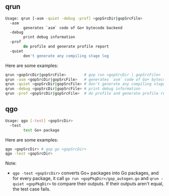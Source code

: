 ## qrun

```bash
Usage: qrun [-asm -quiet -debug -prof] <gopSrcDir|gopSrcFile>
  -asm
    	generates `asm` code of Go+ bytecode backend
  -debug
    	print debug information
  -prof
    	do profile and generate profile report
  -quiet
    	don't generate any compiling stage log
```

Here are some examples:

```bash
qrun <gopSrcDir|gopSrcFile>        # gop run <gopSrcDir | gopSrcFile>
qrun -asm <gopSrcDir|gopSrcFile>   # generates `asm` code of Go+ bytecode backend
qrun -quiet <gopSrcDir|gopSrcFile> # don't generate any compiling stage log
qrun -debug <gopSrcDir|gopSrcFile> # print debug information
qrun -prof <gopSrcDir|gopSrcFile>  # do profile and generate profile report
```

## qgo

```bash
Usage: qgo [-test] <gopSrcDir>
  -test
    	test Go+ package
```

Here are some examples:

```bash
qgo <gopSrcDir> # gop go <gopSrcDir>
qgo -test <gopSrcDir>
```

Note:

* `qgo -test <gopSrcDir>` converts Go+ packages into Go packages, and for every package, it call `go run <gopPkgDir>/gop_autogen.go` and `qrun -quiet <gopPkgDir>` to compare their outputs. If their outputs aren't equal, the test case fails.
